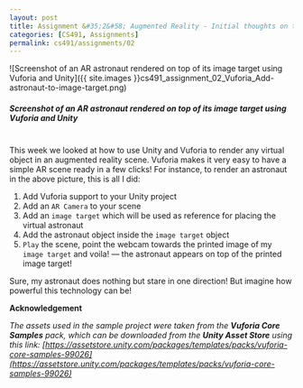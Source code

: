```yaml
---
layout: post
title: Assignment &#35;2&#58; Augmented Reality - Initial thoughts on the technology
categories: [CS491, Assignments]
permalink: cs491/assignments/02
---
```


![Screenshot of an AR astronaut rendered on top of its image target using Vuforia and Unity]({{ site.images }}cs491_assignment_02_Vuforia_Add-astronaut-to-image-target.png)
##### *Screenshot of an AR astronaut rendered on top of its image target using Vuforia and Unity*
<br>
This week we looked at how to use Unity and Vuforia to render any virtual object in an augmented reality scene. Vuforia makes it very easy to have a simple AR scene ready in a few clicks! For instance, to render an astronaut in the above picture, this is all I did:

 1. Add Vuforia support to your Unity project
 2. Add an `AR Camera` to your scene
 3. Add an `image target` which will be used as reference for placing the virtual astronaut
 4. Add the astronaut object inside the `image target` object
 5. `Play` the scene, point the webcam towards the printed image of my `image target` and voila! &mdash; the astronaut appears on top of the printed image target!

Sure, my astronaut does nothing but stare in one direction! But imagine how powerful this technology can be!


**Acknowledgement**

*The assets used in the sample project were taken from the **Vuforia Core Samples** pack, which can be downloaded from the **Unity Asset Store** using this link: [https://assetstore.unity.com/packages/templates/packs/vuforia-core-samples-99026](https://assetstore.unity.com/packages/templates/packs/vuforia-core-samples-99026)*